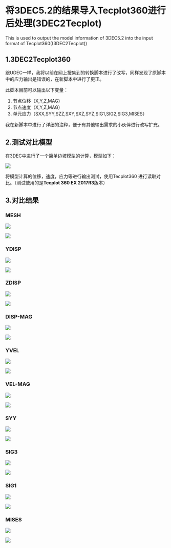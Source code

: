 # 将3DEC5.2的结果导入Tecplot360进行后处理(3DEC2Tecplot)
This is used to output the model information of 3DEC5.2  into the input format of Tecplot360((3DEC2Tecplot))

## 1.3DEC2Tecplot360

跟UDEC一样，我将以前在网上搜集到的转换脚本进行了改写，同样发现了原脚本中的应力输出是错误的，在新脚本中进行了更正。

此脚本目前可以输出以下变量：

1. 节点位移（X,Y,Z,MAG）
2. 节点速度（X,Y,Z,MAG）
3. 单元应力（SXX,SYY,SZZ,SXY,SXZ,SYZ,SIG1,SIG2,SIG3,MISES）

我在新脚本中进行了详细的注释，便于有其他输出需求的小伙伴进行改写扩充。


## 2.测试对比模型

在3DEC中进行了一个简单边坡模型的计算，模型如下：

![](https://image.geomatlab.com/image/20210623210042.png)

将模型计算的位移，速度，应力等进行输出测试，使用Tecplot360 进行读取对比。（测试使用的是**Tecplot 360 EX 2017R3**版本）



## 3.对比结果



### **MESH**

![](https://image.geomatlab.com/image/20210623210013.png)

![](https://image.geomatlab.com/image/20210623214455.png)



### **YDISP**

![](https://image.geomatlab.com/image/20210623210438.png)

![](https://image.geomatlab.com/image/20210623212926.png)



### **ZDISP**

![](https://image.geomatlab.com/image/20210623210546.png)

![](https://image.geomatlab.com/image/20210623213003.png)



### **DISP-MAG**

![](https://image.geomatlab.com/image/image-20210623210628344.png)

![](https://image.geomatlab.com/image/20210623212804.png)

### **YVEL**

![](https://image.geomatlab.com/image/20210623210812.png)

![](https://image.geomatlab.com/image/20210623213129.png)

### **VEL-MAG**

![](https://image.geomatlab.com/image/20210623210849.png)

![](https://image.geomatlab.com/image/20210623213206.png)



### **SYY**

![](https://image.geomatlab.com/image/20210623210654.png)

![](https://image.geomatlab.com/image/20210623213554.png)



### **SIG3**

![](https://image.geomatlab.com/image/20210623210719.png)

![](https://image.geomatlab.com/image/20210623214151.png)

### **SIG1**

![](https://image.geomatlab.com/image/20210623211136.png)

![](https://image.geomatlab.com/image/20210623214121.png)

### **MISES**

![](https://image.geomatlab.com/image/20210623210738.png)

![](https://image.geomatlab.com/image/20210623214411.png)

